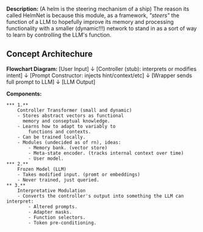 **Description:**
    (A helm is the steering mechanism of a ship)
    The reason its called HelmNet is because this module, 
    as a framework, *"steers"*  the function of a LLM to 
    hopefully improve its memory and processing functionality 
    with a smaller (dynamic!!!) network to stand in as a sort 
    of way to learn by controlling the LLM's function.

## Concept Architechure

**Flowchart Diagram:**
    [User Input] 
    ↓
    [Controller (stub): interprets or modifies intent]
    ↓
    [Prompt Constructor: injects hint/context/etc]
    ↓
    [Wrapper sends full prompt to LLM]
    ↓
    [LLM Output]

**Components:**
    
    *** 1.**
        Controller Transformer (small and dynamic)
        - Stores abstract vectors as functional 
          memory and conseptual knowledge.
        - Learns how to adapt to variably to 
            functions and contexts.
        - Can be trained locally.
        - Modules (undecided as of rn), ideas:
            - Memory bank. (vector store)
            - Meta-state encoder. (tracks internal context over time)
            - User model.
    *** 2.** 
        Frozen Model (LLM)
        - Takes modified input. (promt or embeddings)
        - Never trained, just queried.
    ** 3.** 
        Interpretative Modulation
        - Converts the controller's output into something the LLM can interpret:
            - Altered prompts.
            - Adapter masks.
            - Function selectors.
            - Token pre-conditioning.